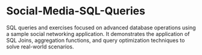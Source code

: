 # Social-Media-SQL-Queries
SQL queries and exercises focused on advanced database operations using a sample social networking application. It demonstrates the application of SQL Joins, aggregation functions, and query optimization techniques to solve real-world scenarios.
